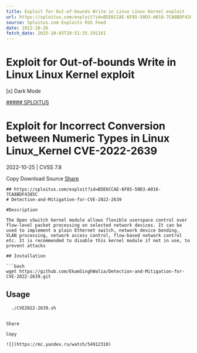 ```yaml
---
title: Exploit for Out-of-bounds Write in Linux Linux Kernel exploit
url: https://sploitus.com/exploit?id=B5E6CCAE-6F85-50D3-A016-7CA8BDF4385C&utm_source=rss&utm_medium=rss
source: Sploitus.com Exploits RSS Feed
date: 2022-10-26
fetch_date: 2025-10-03T20:51:35.191161
---
```


# Exploit for Out-of-bounds Write in Linux Linux Kernel exploit

[x]
Dark Mode

[##### SPLOITUS](/)

# Exploit for Incorrect Conversion between Numeric Types in Linux Linux\_Kernel CVE-2022-2639

2022-10-25 | CVSS 7.8

Copy
Download
Source
[Share](#share-url)

```
## https://sploitus.com/exploit?id=B5E6CCAE-6F85-50D3-A016-7CA8BDF4385C
# Detection-and-Mitigation-for-CVE-2022-2639

#Description

The Open vSwitch kernel module allows flexible userspace control over flow-level packet processing on selected network devices. It can be used to implement a plain Ethernet switch, network device bonding, VLAN processing, network access control, flow-based network control etc. It is recommended to disable this kernel module if not in use, to prevent attacks

## Installation

```bash
wget https://github.com/EkamSinghWalia/Detection-and-Mitigation-for-CVE-2022-2639.git
```

## Usage

```bash
  ./CVE2022-2639.sh
```
```

Share

Copy

![](https://mc.yandex.ru/watch/54912310)